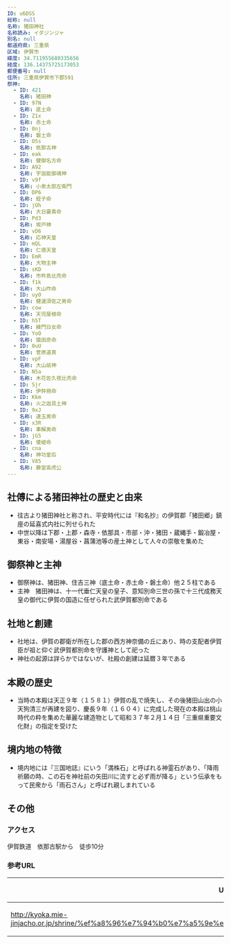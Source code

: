 ```yaml
---
ID: u6DSS
総称: null
名称: 猪田神社
名称読み: イダジンジャ
別名: null
都道府県: 三重県
区域: 伊賀市
緯度: 34.711955680335656
経度: 136.14375725173053
郵便番号: null
住所: 三重県伊賀市下郡591
祭神:
  - ID: 421
    名称: 猪田神
  - ID: 97N
    名称: 底土命
  - ID: Z1x
    名称: 赤土命
  - ID: 0nj
    名称: 磐土命
  - ID: O5s
    名称: 依那古神
  - ID: eak
    名称: 健御名方命
  - ID: A92
    名称: 宇迦能御魂神
  - ID: v9f
    名称: 小泉太郎左衛門
  - ID: DP6
    名称: 蛭子命
  - ID: jOh
    名称: 大日孁貴命
  - ID: Pd3
    名称: 坂戸神
  - ID: vD6
    名称: 応神天皇
  - ID: mQL
    名称: 仁徳天皇
  - ID: EmR
    名称: 大物主神
  - ID: sKD
    名称: 市杵島比売命
  - ID: f1k
    名称: 大山咋命
  - ID: uyO
    名称: 健速須佐之男命
  - ID: cow
    名称: 天児屋根命
  - ID: h5T
    名称: 綾門日女命
  - ID: YoO
    名称: 猿田彦命
  - ID: 0uU
    名称: 菅原道真
  - ID: vpF
    名称: 大山祇神
  - ID: N5a
    名称: 木花佐久夜比売命
  - ID: Sjr
    名称: 伊弉冊命
  - ID: Kkm
    名称: 火之迦具土神
  - ID: 9xJ
    名称: 速玉男命
  - ID: x3R
    名称: 事解男命
  - ID: jG5
    名称: 倭姫命
  - ID: cna
    名称: 神功皇后
  - ID: V85
    名称: 藤堂高虎公
---
```


## 社傅による猪田神社の歴史と由来

- 往古より猪田神社と称され、平安時代には『和名抄』の伊賀郡「猪田郷」鎮座の延喜式内社に列せられた
- 中世以降は下郡・上郡・森寺・依那具・市部・沖・猪田・蔵縄手・鍛冶屋・東谷・南安場・湯屋谷・菖蒲池等の産土神として人々の崇敬を集めた

## 御祭神と主神

- 御祭神は、猪田神、住吉三神（底土命・赤土命・磐土命）他２５柱である
- 主神　猪田神は、十一代垂仁天皇の皇子、意知別命三世の孫で十三代成務天皇の御代に伊賀の国造に任ぜられた武伊賀都別命である

## 社地と創建

- 社地は、伊賀の郡衛が所在した郡の西方神奈備の丘にあり、時の支配者伊賀臣が祖と仰ぐ武伊賀都別命を守護神として祀った
- 神社の起源は詳らかではないが、社殿の創建は延暦３年である

## 本殿の歴史

- 当時の本殿は天正９年（１５８１）伊賀の乱で焼失し、その後猪田山出の小天狗清三が再建を図り、慶長９年（１６０４）に完成した現在の本殿は桃山時代の粋を集めた華麗な建造物として昭和３７年２月１４日「三重県重要文化財」の指定を受けた

## 境内地の特徴

- 境内地には『三国地誌』にいう「満株石」と呼ばれる神霊石があり、「降雨祈願の時、この石を神社前の矢田川に流すと必ず雨が降る」という伝承をもって民衆から「雨石さん」と呼ばれ親しまれている

## その他

### アクセス

伊賀鉄道　依那古駅から　徒歩10分

### 参考URL

| URL                                                                                                              | 説明   |
| ---------------------------------------------------------------------------------------------------------------- | ------ |
| http://kyoka.mie-jinjacho.or.jp/shrine/%ef%a8%96%e7%94%b0%e7%a5%9e%e7%a4%be%ef%bc%88%e4%b8%8b%e9%83%a1%ef%bc%89/ | 神社庁 |

